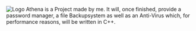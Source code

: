 ![Logo](https://user-images.githubusercontent.com/105623585/217057988-e02cec40-1db0-494b-9a5f-dffba65cbada.png)
Athena is a Project made by me. It will, once finished, provide a password manager, a file Backupsystem as well as an Anti-Virus which, for performance reasons, will be written in C++.

